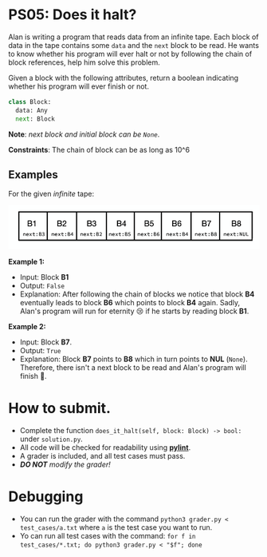 # PS05: Does it halt?

Alan is writing a program that reads data from an infinite tape. 
Each block of data in the tape contains some `data` and the `next`
block to be read. He wants to know whether his program will ever halt or not by following the chain of block references, help him solve this problem.

Given a block with the following attributes, return a boolean
indicating whether his program will ever finish or not.

```python
class Block:
  data: Any
  next: Block
```

**Note**: *next block and initial block can be `None`*.

**Constraints**: The chain of block can be as long as 10^6

## Examples

For the given *infinite* tape:

![tape](assets/tape.png)

**Example 1:**
* Input: Block **B1**
* Output: `False`
* Explanation: After following the chain of blocks we notice that block **B4** eventually leads to block **B6** which points to block **B4** again. Sadly, Alan's program will run for eternity 😢 if he starts by reading block **B1**.

**Example 2:**
* Input: Block **B7**.
* Output: `True`
* Explanation: Block **B7** points to **B8** which in turn points to **NUL** (`None`). Therefore, there isn't a next block to be read and Alan's program will finish 🎉.

# How to submit.

* Complete the function `does_it_halt(self, block: Block) -> bool:` under `solution.py`.
* All code will be checked for readability using [**pylint**](https://www.pylint.org/).
* A grader is included, and all test cases must pass.
* ***DO NOT** modify the grader!*

# Debugging

* You can run the grader with the command `python3 grader.py < test_cases/a.txt` where `a` is the test case you want to run.
* Yo can run all test cases with the command: `for f in test_cases/*.txt; do python3 grader.py < "$f"; done`